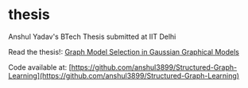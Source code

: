 # thesis
Anshul Yadav's BTech Thesis submitted at IIT Delhi

Read the thesis!: [Graph Model Selection in Gaussian Graphical Models](./AnshulBTechThesis.pdf)

Code available at: [https://github.com/anshul3899/Structured-Graph-Learning](https://github.com/anshul3899/Structured-Graph-Learning)
